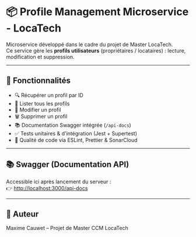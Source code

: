 # 📦 Profile Management Microservice - LocaTech

Microservice développé dans le cadre du projet de Master LocaTech.  
Ce service gère les **profils utilisateurs** (propriétaires / locataires) : lecture, modification et suppression.

---

## 🚀 Fonctionnalités

- 🔍 Récupérer un profil par ID
- 🧾 Lister tous les profils
- 📝 Modifier un profil
- 🗑️ Supprimer un profil
- 📚 Documentation Swagger intégrée (`/api-docs`)
- ✅ Tests unitaires & d'intégration (Jest + Supertest)
- 🎯 Qualité de code via ESLint, Prettier & SonarCloud

---

## 📚 Swagger (Documentation API)

Accessible ici après lancement du serveur :  
👉 [http://localhost:3000/api-docs](http://localhost:3000/api-docs)

---

## 👤 Auteur

Maxime Cauwet – Projet de Master CCM LocaTech
